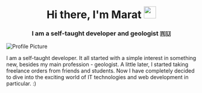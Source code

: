 



<!DOCTYPE html>
<html lang="en">
  <head>
    <meta charset="UTF-8">
  </head>
  <body>
    <h1 align="center">Hi there, I'm Marat
<img src="https://github.com/blackcater/blackcater/raw/main/images/Hi.gif" height="32"/></h1>
<h3 align="center">I am a self-taught developer and geologist 🇷🇺</h3>
    <div class="container">
      <img src="blob:https://web.telegram.org/4a7a1088-5879-431b-b7df-fe52c63e3d74" alt="Profile Picture">
      <div>
        <p>I am a self-taught developer. It all started with a simple interest in something new, besides my main profession - geologist. A little later, I started taking freelance orders from friends and students.
Now I have completely decided to dive into the exciting world of IT technologies and web development in particular. :)</p>
      </div>
    </div>
  </body>
</html>
